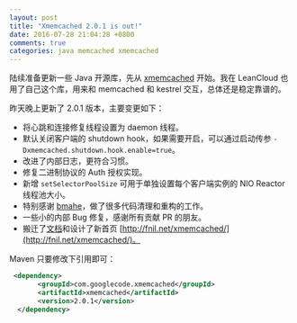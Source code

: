 ```yaml
---
layout: post
title: "Xmemcached 2.0.1 is out!"
date: 2016-07-28 21:04:28 +0800
comments: true
categories: java memcached xmemcached
---
```


陆续准备更新一些 Java 开源库，先从 [xmemcached](http://fnil.net/xmemcached/) 开始。我在 LeanCloud 也用了自己这个库，用来和 memcached 和 kestrel 交互，总体还是稳定靠谱的。

昨天晚上更新了 2.0.1 版本，主要变更如下：

* 将心跳和连接修复线程设置为 daemon 线程。
* 默认关闭客户端的 shutdown hook，如果需要开启，可以通过启动传参 `-Dxmemcached.shutdown.hook.enable=true`。
* 改进了内部日志，更符合习惯。
* 修复二进制协议的 Auth 授权实现。
* 新增 `setSelectorPoolSize` 可用于单独设置每个客户端实例的 NIO Reactor 线程池大小。
* 特别感谢 [bmahe](https://github.com/bmahe)，做了很多代码清理和重构的工作。
* 一些小的内部 Bug 修复，感谢所有贡献 PR 的朋友。
* 搬迁了[文档](https://github.com/killme2008/xmemcached/wiki)和设计了新首页 [http://fnil.net/xmemcached/](http://fnil.net/xmemcached/)。

Maven 只要修改下引用即可：

```xml
 <dependency>
       <groupId>com.googlecode.xmemcached</groupId>
       <artifactId>xmemcached</artifactId>
       <version>2.0.1</version>
  </dependency>
```


